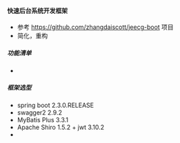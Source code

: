 ####  快速后台系统开发框架
*  参考 https://github.com/zhangdaiscott/jeecg-boot 项目
*  简化，重构

#####  功能清单
*   


#####  框架选型
*   spring boot 2.3.0.RELEASE
*   swagger2  2.9.2 
*   MyBatis Plus 3.3.1 
*   Apache Shiro 1.5.2  + jwt 3.10.2
*   

